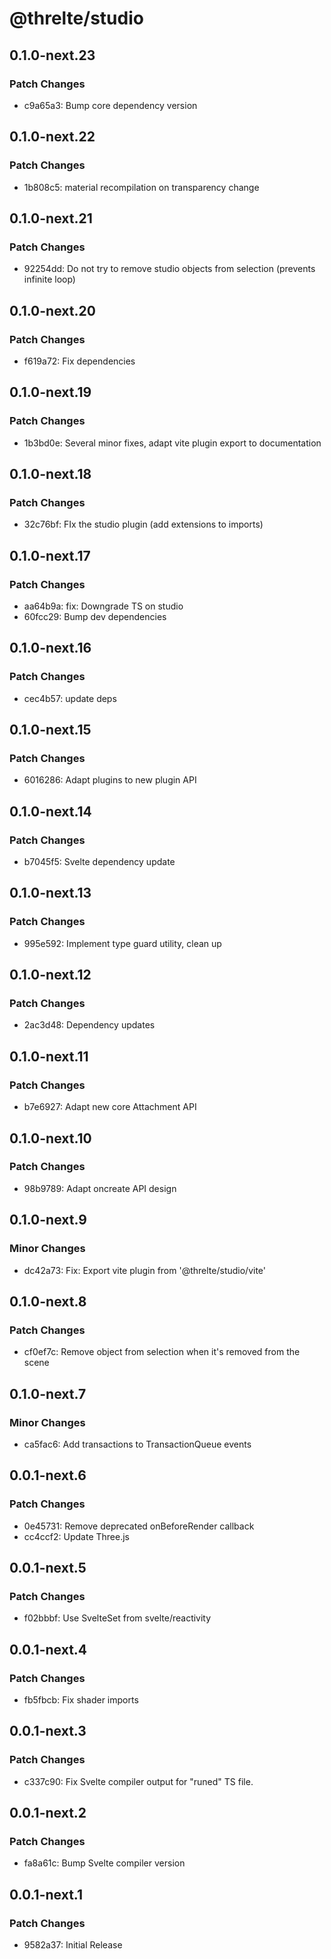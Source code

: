 # @threlte/studio

## 0.1.0-next.23

### Patch Changes

- c9a65a3: Bump core dependency version

## 0.1.0-next.22

### Patch Changes

- 1b808c5: material recompilation on transparency change

## 0.1.0-next.21

### Patch Changes

- 92254dd: Do not try to remove studio objects from selection (prevents infinite loop)

## 0.1.0-next.20

### Patch Changes

- f619a72: Fix dependencies

## 0.1.0-next.19

### Patch Changes

- 1b3bd0e: Several minor fixes, adapt vite plugin export to documentation

## 0.1.0-next.18

### Patch Changes

- 32c76bf: FIx the studio plugin (add extensions to imports)

## 0.1.0-next.17

### Patch Changes

- aa64b9a: fix: Downgrade TS on studio
- 60fcc29: Bump dev dependencies

## 0.1.0-next.16

### Patch Changes

- cec4b57: update deps

## 0.1.0-next.15

### Patch Changes

- 6016286: Adapt plugins to new plugin API

## 0.1.0-next.14

### Patch Changes

- b7045f5: Svelte dependency update

## 0.1.0-next.13

### Patch Changes

- 995e592: Implement type guard utility, clean up

## 0.1.0-next.12

### Patch Changes

- 2ac3d48: Dependency updates

## 0.1.0-next.11

### Patch Changes

- b7e6927: Adapt new core Attachment API

## 0.1.0-next.10

### Patch Changes

- 98b9789: Adapt oncreate API design

## 0.1.0-next.9

### Minor Changes

- dc42a73: Fix: Export vite plugin from '@threlte/studio/vite'

## 0.1.0-next.8

### Patch Changes

- cf0ef7c: Remove object from selection when it's removed from the scene

## 0.1.0-next.7

### Minor Changes

- ca5fac6: Add transactions to TransactionQueue events

## 0.0.1-next.6

### Patch Changes

- 0e45731: Remove deprecated onBeforeRender callback
- cc4ccf2: Update Three.js

## 0.0.1-next.5

### Patch Changes

- f02bbbf: Use SvelteSet from svelte/reactivity

## 0.0.1-next.4

### Patch Changes

- fb5fbcb: Fix shader imports

## 0.0.1-next.3

### Patch Changes

- c337c90: Fix Svelte compiler output for "runed" TS file.

## 0.0.1-next.2

### Patch Changes

- fa8a61c: Bump Svelte compiler version

## 0.0.1-next.1

### Patch Changes

- 9582a37: Initial Release
